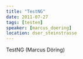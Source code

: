 ```yaml
---
title: "TestNG"
date: 2011-07-27
tags: [testen]
speaker: [marcus_doering]
location: dser_steinstrasse
---
```


TestNG (Marcus Döring) 
